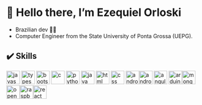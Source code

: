 # 👋 Hello there, I’m Ezequiel Orloski

- Brazilian dev :man_technologist:	
- Computer Engineer from the State University of Ponta Grossa (UEPG).

## :heavy_check_mark: Skills 
<img src="https://cdn.jsdelivr.net/gh/devicons/devicon/icons/javascript/javascript-original.svg" width="35" height="35" title="javascript" alt="javascript"/> 
<img src="https://cdn.jsdelivr.net/gh/devicons/devicon/icons/typescript/typescript-original.svg" width="35" height="35" title="typescript" alt="typescript"/> <img src="https://cdn.jsdelivr.net/gh/devicons/devicon/icons/bootstrap/bootstrap-original.svg" width="35" height="35" title="bootstrap" alt="bootstrap"/> <img src="https://cdn.jsdelivr.net/gh/devicons/devicon/icons/c/c-original.svg" width="35" height="35"  title="c" alt="c"/> <img src="https://cdn.jsdelivr.net/gh/devicons/devicon/icons/python/python-original.svg" width="35" height="35"  title="python" alt="python"/> <img src="https://cdn.jsdelivr.net/gh/devicons/devicon/icons/java/java-original.svg" width="35" height="35" title="java" alt="java"/> <img src="https://cdn.jsdelivr.net/gh/devicons/devicon/icons/html5/html5-original.svg" width="35" height="35"  title="html" alt="html"/> <img src="https://cdn.jsdelivr.net/gh/devicons/devicon/icons/css3/css3-original.svg" width="35" height="35" title="css" alt="css"/> <img src="https://cdn.jsdelivr.net/gh/devicons/devicon/icons/android/android-plain.svg" width="35" height="35" title="android" alt="android"/><img src="https://cdn.jsdelivr.net/gh/devicons/devicon/icons/androidstudio/androidstudio-original.svg" width="35" height="35" title="android" alt="android"/> <img src="https://cdn.jsdelivr.net/gh/devicons/devicon/icons/angularjs/angularjs-original.svg" width="35" height="35" title="android" alt="angular"/> <img src="https://cdn.jsdelivr.net/gh/devicons/devicon/icons/arduino/arduino-original.svg" width="35" height="35" title="android" alt="arduino"/><img src="https://cdn.jsdelivr.net/gh/devicons/devicon/icons/mongodb/mongodb-original.svg" width="35" height="35" title="android" alt="mongodb"/><img src="https://cdn.jsdelivr.net/gh/devicons/devicon/icons/opencv/opencv-original.svg" width="35" height="35" title="android" alt="opencv"/><img src="https://cdn.jsdelivr.net/gh/devicons/devicon/icons/raspberrypi/raspberrypi-original.svg" width="35" height="35" title="android" alt="raspberrypi"/><img src="https://cdn.jsdelivr.net/gh/devicons/devicon/icons/react/react-original.svg" width="35" height="35" title="android" alt="react"/>
